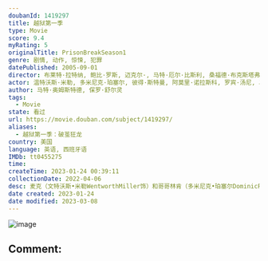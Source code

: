 ```yaml
---
doubanId: 1419297
title: 越狱第一季
type: Movie
score: 9.4
myRating: 5
originalTitle: PrisonBreakSeason1
genre: 剧情, 动作, 惊悚, 犯罪
datePublished: 2005-09-01
director: 布莱特·拉特纳, 鲍比·罗斯, 迈克尔·, 马特·厄尔·比斯利, 桑福德·布克斯塔弗, 德怀特·, 杰斯·亚历山大, undefined, 格雷格·艾坦尼斯, 凯文·霍克斯, 布拉德·特纳, 罗伯特·曼德尔, 弗雷德·格伯, 兰迪·奇斯克, 盖·费尔兰德, 塞尔吉奥·米米卡
actor: 温特沃斯·米勒, 多米尼克·珀塞尔, 彼得·斯特曼, 阿莫里·诺拉斯科, 罗宾·汤尼, 马歇尔·奥尔曼, 韦德·威廉姆斯, 迈克尔·拉帕波特, 罗伯特·克耐普, 莎拉·韦恩·卡丽丝, 乔迪·琳·欧基菲, undefined, undefined, undefined, 莫洛克·奥马里, undefined, 托德·特里, undefined, 斯科特·阿兰·史密斯, undefined, undefined, 马克斯·克里奇, undefined, 修戴利, 本杰明·贝尼特斯, undefined, undefined, 杰夫·卡希尔, 亚当·德尔·里奥, 卡洛斯·纳瓦罗, undefined, 保罗·安德斯坦, 霍莉·瓦兰丝, 比利·乔·马丁内斯, undefined, 马克·莫蒂尼, undefined, 卡莉·罗森博格, 乔·巴齐尔, undefined, undefined, undefined, 迈克尔·南弗里亚, undefined, 斯科特·杰埃克, 杰萨琳·吉尔西格, undefined, 布鲁诺·冈恩, 乔·范·斯莱克, undefined, 切尔西·罗斯, 迈克尔·加斯顿, 保罗·佩里, 约翰·比灵斯列, undefined, 余朝汉, 科布恩·格罗斯, undefined, 约瑟夫·斯科拉, 汤姆·麦克尔罗伊, 瑞贝卡·斯宾塞, 菲利普·爱德华·范·利尔, 罗南多·博伊斯, 阿什利·博彻, 海伦娜·科勒沃恩, 李·可可, undefined, 詹妮弗·琼·泰勒, undefined, undefined, 丹尼·麦卡蒂, 麦克·勃兰特, 蕾切尔·洛埃拉, 乔伊·霍萨, 玛莉·贝丝·菲舍尔, 丹尼·麦卡锡, 崔西·莱茨, 尼克·罗斯, 乔·米诺索, 瑞秋·塞雷达, undefined, 里斯·里奥斯, undefined, 多米尼克·培斯, 劳伦斯·瓦尔纳多, 迈克尔·, 辛希亚·卡耶·麦克威廉姆斯, 安东尼·约翰·邓尼森, 萨拉·贝克, undefined, undefined, 安德鲁·罗森博格, 乔·努内斯, 马特·德卡罗, 丹妮尔·坎贝尔, 杰奎琳·威廉姆斯, 约翰·裘德, 阿迪纳·波特, 阿尔·萨皮恩扎, 塞拉斯·威尔·米切尔, 阿贝尔·百色拉, undefined, 布鲁斯·, 迈克尔·库立兹, 米歇尔·佛贝丝, undefined, undefined, undefined, undefined, undefined, undefined, undefined, 克里斯·弗雷霍夫, 缪斯·沃森, 洛克蒙·邓巴, 斯黛西·霍尔, undefined, 布兰登·泰勒·罗素, 迪兰·明奈特, 罗伯托·桑切斯, undefined, .佩里, undefined, undefined, 肯尼斯·韦恩·布拉德利, undefined, undefined, undefined, undefined, 拉里·杰克·唐森, 毛里斯·里佩克, 普雷斯顿·詹姆斯·希利耶, 珍妮·克伦, undefined, undefined, undefined, undefined, 迈克尔·帕特里克·布林, 伊立沙·弗雷丁, undefined, undefined, 达里尔·考克斯, undefined, undefined, 戴维·杰, 凯斯·戴蒙德, 丹尼斯·, undefined, undefined, undefined, 李·雷赫曼, 卡蜜尔·古阿蒂, undefined, undefined, undefined, undefined, 布兰尼·霍甘, 塔特姆·尚客, 比利·史蒂文森, undefined, 豪威·约翰逊, 迈克·戈麦斯, undefined, 约翰尼·克鲁斯, 德雷克·安东尼, undefined, 约翰·图尔克, 米切尔·劳伦斯, 亚历克斯·丹尼尔斯, 克里斯蒂安·鲍曼, 克里斯·布鲁诺, 丹尼尔·, 约翰·赫德, undefined, 杰夫·帕克, 劳拉·韦德, undefined, undefined, 布拉德·弗莱彻, undefined, undefined, 肯尼·阿方索, 雷·奥斯汀, 戴尔·沃丁顿, 丹尼尔·罗斯, 迈克尔·斯托扬诺夫, 布兰顿·莫拉勒, 吉亚尼·罗素, 帕特丽夏·温迪, undefined, undefined, undefined, undefined, undefined, 杰德·马杰, 大卫·博恩, 库尔特·卡塞雷斯, 约翰·利斯特, 斯蒂夫·, 乔伊·奥格莱斯比, 狄安娜·杜纳甘, 杰瑞米·贝切拉, undefined, 斯泰西·基齐, 罗伯特·普拉尔戈, undefined, undefined, 艾德丽安·麦奎因, 安东尼·斯塔尔克, 莱恩·加里逊, 弗兰克·格里罗, undefined, undefined, 里奇蒙德·阿奎特, 伊恩·鲍汉, 克里斯蒂安·斯托特, undefined, 特拉维斯·威林厄姆, 马绍尔·曼尼什, undefined, undefined, 罗伯特·, 曼尼·鲁比奥, 布伦特·安德森, 克里斯·华纳, undefined, 塔拉·卡拉西安, 兰内特·弗吉特
author: 马特·奥姆斯特德, 保罗·舒尔灵
tags:
  - Movie
state: 看过
url: https://movie.douban.com/subject/1419297/
aliases:
  - 越狱第一季：破茧狂龙
country: 美国
language: 英语, 西班牙语
IMDb: tt0455275
time: 
createTime: 2023-01-24 00:39:11
collectionDate: 2022-04-06
desc: 麦克（文特沃斯•米勒WentworthMiller饰）和哥哥林肯（多米尼克•珀塞尔DominicPurcell饰）自从母亲去世、父亲失踪后就相依为命。林肯虽然是个街头混混，但他为了弟弟能顺...
date created: 2023-01-24
date modified: 2023-03-08
---
```


![image](p1422373182.jpg)

Comment:
---
